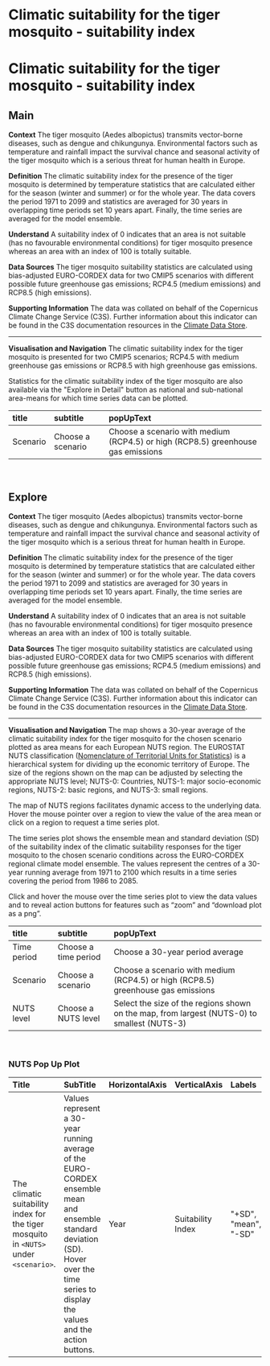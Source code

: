 
Climatic suitability for the tiger mosquito - suitability index
===============================================================

# Climatic suitability for the tiger mosquito - suitability index

## Main


**Context**
The tiger mosquito (Aedes albopictus) transmits vector-borne diseases, such as dengue and chikungunya. Environmental factors such as temperature and rainfall impact the survival chance and seasonal activity of the tiger mosquito which is a serious threat for human health in Europe.

**Definition**
The climatic suitability index for the presence of the tiger mosquito  is determined by temperature statistics that are calculated either for the season (winter and summer) or for the whole year. The data covers the period 1971 to 2099 and statistics are averaged for 30 years in overlapping time periods set 10 years apart.  Finally, the time series are averaged for the model ensemble.

**Understand**
A suitability index of 0 indicates that an area is not suitable (has no favourable environmental conditions) for tiger mosquito presence whereas an area with an index of 100 is totally suitable.

**Data Sources**
The tiger mosquito suitability statistics are calculated using bias-adjusted EURO-CORDEX data for two CMIP5 scenarios with different possible future greenhouse gas emissions; RCP4.5 (medium emissions) and RCP8.5 (high emissions).

**Supporting Information**
The data was collated on behalf of the Copernicus Climate Change Service (C3S).  Further information about this indicator can be found in the C3S documentation resources in the [Climate Data Store](https://cds.climate.copernicus.eu/cdsapp#!/dataset/sis-agroclimatic-indicators?tab=overview).

***

**Visualisation and Navigation**
The climatic suitability index for the tiger mosquito is presented for two CMIP5 scenarios; RCP4.5 with medium greenhouse gas emissions or RCP8.5 with high greenhouse gas emissions.

Statistics for the climatic suitability index of the tiger mosquito are also available via the "Explore in Detail" button as national and sub-national area-means for which time series data can be plotted.  

|title|subtitle|popUpText|
| :--- | :--- | :--- |
|Scenario|Choose a scenario|Choose a scenario with medium (RCP4.5) or high (RCP8.5) greenhouse gas emissions|


<br />  

## Explore


**Context**
The tiger mosquito (Aedes albopictus) transmits vector-borne diseases, such as dengue and chikungunya. Environmental factors such as temperature and rainfall impact the survival chance and seasonal activity of the tiger mosquito which is a serious threat for human health in Europe.

**Definition**
The climatic suitability index for the presence of the tiger mosquito  is determined by temperature statistics that are calculated either for the season (winter and summer) or for the whole year. The data covers the period 1971 to 2099 and statistics are averaged for 30 years in overlapping time periods set 10 years apart.  Finally, the time series are averaged for the model ensemble.

**Understand**
A suitability index of 0 indicates that an area is not suitable (has no favourable environmental conditions) for tiger mosquito presence whereas an area with an index of 100 is totally suitable.

**Data Sources**
The tiger mosquito suitability statistics are calculated using bias-adjusted EURO-CORDEX data for two CMIP5 scenarios with different possible future greenhouse gas emissions; RCP4.5 (medium emissions) and RCP8.5 (high emissions).

**Supporting Information**
The data was collated on behalf of the Copernicus Climate Change Service (C3S).  Further information about this indicator can be found in the C3S documentation resources in the [Climate Data Store](https://cds.climate.copernicus.eu/cdsapp#!/dataset/sis-agroclimatic-indicators?tab=overview).

***

**Visualisation and Navigation**
The map shows a 30-year average of the climatic suitability index for the tiger mosquito for the chosen scenario plotted as area means for each European NUTS region. The EUROSTAT NUTS classification ([Nomenclature of Territorial Units for Statistics](https://ec.europa.eu/eurostat/web/nuts/background)) is a hierarchical system for dividing up the economic territory of Europe. The size of the regions shown on the map can be adjusted by selecting the appropriate NUTS level; NUTS-0: Countries, NUTS-1: major socio-economic regions, NUTS-2: basic regions, and NUTS-3: small regions.

The map of NUTS regions facilitates dynamic access to the underlying data. Hover the mouse pointer over a region to view the value of the area mean or click on a region to request a time series plot.

The time series plot shows the ensemble mean and standard deviation (SD) of the suitability index of the climatic suitability responses for the tiger mosquito to the chosen scenario conditions across the EURO-CORDEX regional climate model ensemble. The values represent the centres of a 30-year running average from 1971 to 2100 which results in a time series covering the period from 1986 to 2085.

Click and hover the mouse over the time series plot to view the data values and to reveal action buttons for features such as “zoom” and “download plot as a png”.  

|title|subtitle |popUpText|
| :--- | :--- | :--- |
|Time period|Choose a time period|Choose a 30-year period average|
|Scenario|Choose a scenario|Choose a scenario with medium (RCP4.5) or high (RCP8.5) greenhouse gas emissions|
|NUTS level|Choose a NUTS level|Select the size of the regions shown on the map, from largest (NUTS-0) to smallest (NUTS-3)|


<br />  

### NUTS Pop Up Plot

|Title|SubTitle|HorizontalAxis|VerticalAxis|Labels|
| :--- | :--- | :--- | :--- | :--- |
|The climatic suitability index for the tiger mosquito in `<NUTS>` under `<scenario>`.|Values represent a 30-year running average of the EURO-CORDEX ensemble mean and ensemble standard deviation (SD). Hover over the time series to display the values and the action buttons.|Year|Suitability Index|"+SD", "mean", "-SD"|
